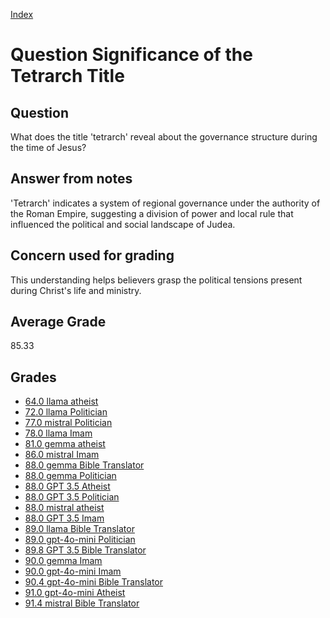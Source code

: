 
[Index](../../index.md)
# Question Significance of the Tetrarch Title
## Question
What does the title 'tetrarch' reveal about the governance structure during the time of Jesus?

## Answer from notes
'Tetrarch' indicates a system of regional governance under the authority of the Roman Empire, suggesting a division of power and local rule that influenced the political and social landscape of Judea.

## Concern used for grading
This understanding helps believers grasp the political tensions present during Christ's life and ministry.

## Average Grade
85.33

## Grades
 * [64.0 llama atheist](../answers/llama_atheist/Significance_of_the_Tetrarch_Title.md)
 * [72.0 llama Politician](../answers/llama_Politician/Significance_of_the_Tetrarch_Title.md)
 * [77.0 mistral Politician](../answers/mistral_Politician/Significance_of_the_Tetrarch_Title.md)
 * [78.0 llama Imam](../answers/llama_Imam/Significance_of_the_Tetrarch_Title.md)
 * [81.0 gemma atheist](../answers/gemma_atheist/Significance_of_the_Tetrarch_Title.md)
 * [86.0 mistral Imam](../answers/mistral_Imam/Significance_of_the_Tetrarch_Title.md)
 * [88.0 gemma Bible Translator](../answers/gemma_Bible_Translator/Significance_of_the_Tetrarch_Title.md)
 * [88.0 gemma Politician](../answers/gemma_Politician/Significance_of_the_Tetrarch_Title.md)
 * [88.0 GPT 3.5 Atheist](../answers/GPT_3.5_Atheist/Significance_of_the_Tetrarch_Title.md)
 * [88.0 GPT 3.5 Politician](../answers/GPT_3.5_Politician/Significance_of_the_Tetrarch_Title.md)
 * [88.0 mistral atheist](../answers/mistral_atheist/Significance_of_the_Tetrarch_Title.md)
 * [88.0 GPT 3.5 Imam](../answers/GPT_3.5_Imam/Significance_of_the_Tetrarch_Title.md)
 * [89.0 llama Bible Translator](../answers/llama_Bible_Translator/Significance_of_the_Tetrarch_Title.md)
 * [89.0 gpt-4o-mini Politician](../answers/gpt-4o-mini_Politician/Significance_of_the_Tetrarch_Title.md)
 * [89.8 GPT 3.5 Bible Translator](../answers/GPT_3.5_Bible_Translator/Significance_of_the_Tetrarch_Title.md)
 * [90.0 gemma Imam](../answers/gemma_Imam/Significance_of_the_Tetrarch_Title.md)
 * [90.0 gpt-4o-mini Imam](../answers/gpt-4o-mini_Imam/Significance_of_the_Tetrarch_Title.md)
 * [90.4 gpt-4o-mini Bible Translator](../answers/gpt-4o-mini_Bible_Translator/Significance_of_the_Tetrarch_Title.md)
 * [91.0 gpt-4o-mini Atheist](../answers/gpt-4o-mini_Atheist/Significance_of_the_Tetrarch_Title.md)
 * [91.4 mistral Bible Translator](../answers/mistral_Bible_Translator/Significance_of_the_Tetrarch_Title.md)
